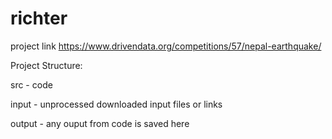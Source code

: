 # richter

project link
https://www.drivendata.org/competitions/57/nepal-earthquake/

Project Structure:

src     - code

input   - unprocessed downloaded input files or links

output  - any ouput from code is saved here

